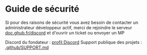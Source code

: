 # Guide de sécurité
Si pour des raisons de sécurité vous avez besoin de contacter un administrateur développeur actif, merci de rejoindre le serveur [doc.ghub.fr/discord](https://doc.ghub.fr/discord) et d'ouvrir un ticket ou envoyer un MP

Discord du fondateur : [profil Discord](https://doc.ghub.fr/admin/contact)
Support publique des projets : [.github/SUPPORT.md](https://github.com/GHub-fr/.github/blob/main/SUPPORT.md)
